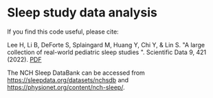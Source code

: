 # Sleep study data analysis 

If you find this code useful, please cite:

Lee H, Li B, DeForte S, Splaingard M, Huang Y, Chi Y, & Lin S. "A large collection of real-world pediatric sleep studies
". Scientific Data 9, 421 (2022). [PDF](https://www.nature.com/articles/s41597-022-01545-6)

The NCH Sleep DataBank can be accessed from https://sleepdata.org/datasets/nchsdb and https://physionet.org/content/nch-sleep/.
